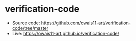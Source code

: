 # verification-code

- Source code: https://github.com/owais11-art/verification-code/tree/master
- Live: https://owais11-art.github.io/verification-code/
